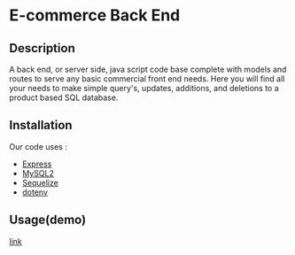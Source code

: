 # E-commerce Back End

## Description
A back end, or server side, java script code base complete with models and routes to serve any basic commercial front end needs.  Here you will find all your needs to make simple 
query's, updates, additions, and deletions to a product based SQL database.

## Installation
Our code uses :
  - [Express](https://www.npmjs.com/package/express)
  - [MySQL2](https://www.npmjs.com/package/mysql2)
  - [Sequelize](https://www.npmjs.com/package/sequelize)
  - [dotenv](https://www.npmjs.com/package/dotenv)
  
## Usage(demo)

[link](https://drive.google.com/file/d/1I1h878_6iwnN9aCosyB0rWsQX2O8M03O/preview)
